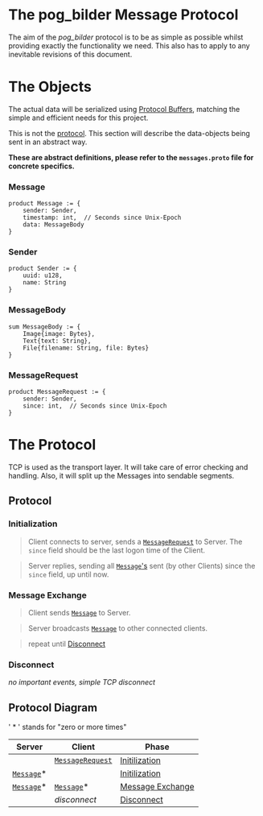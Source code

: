 # The pog_bilder Message Protocol
 The aim of the *pog_bilder* protocol is to be as simple as possible whilst providing exactly the functionality we need.
 This also has to apply to any inevitable revisions of this document.
 

# The Objects
The actual data will be serialized using [Protocol Buffers](https://protobuf.dev/programming-guides/proto3/), matching the simple and efficient needs for this project.

This is not the [protocol](#the-protocol).
This section will describe the data-objects being sent in an abstract way.

**These are abstract definitions, please refer to the `messages.proto` file for concrete specifics.**

### Message 
```
product Message := {
	sender: Sender,
	timestamp: int,  // Seconds since Unix-Epoch
	data: MessageBody
}
```

### Sender
```
product Sender := {
	uuid: u128,
	name: String
}
```

### MessageBody
```
sum MessageBody := {
	Image{image: Bytes},
	Text{text: String},
	File{filename: String, file: Bytes}
}
```

### MessageRequest
```
product MessageRequest := {
	sender: Sender,
	since: int,  // Seconds since Unix-Epoch
}
```

# The Protocol
TCP is used as the transport layer. It will take care of error checking and handling. Also, it will split up the Messages into sendable segments.
 
## Protocol

### Initialization
> Client connects to server, sends a [`MessageRequest`](#messagerequest) to Server. The `since` field should be the last logon time of the Client.

> Server replies, sending all [`Message`'s](#message) sent (by other Clients) since the `since` field, up until now.

### Message Exchange
> Client sends [`Message`](#message) to Server.

> Server broadcasts [`Message`](#message) to other connected clients.

> repeat until [Disconnect](#disconnect)

### Disconnect
*no important events, simple TCP disconnect*

## Protocol Diagram
' * ' stands for "zero or more times"

| Server                 | Client                              | Phase                                 |
|------------------------|-------------------------------------|---------------------------------------|
|                        | [`MessageRequest`](#messagerequest) | [Initilization](#initialization)      |
| [`Message`](#message)* |                                     | [Initilization](#initialization)      |
| [`Message`](#message)* | [`Message`](#message)*              | [Message Exchange](#message-exchange) |
|                        | *disconnect*                        | [Disconnect](#disconnect)             |
